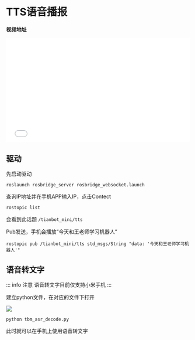 # TTS语音播报

**视频地址**

<div style="position: relative; padding-bottom: 56.25%; height: 0;">
  <iframe src="//player.bilibili.com/player.html?aid=726961623&bvid=BV1sS4y1q7Tp&cid=729333647&p=1&autoplay=0" frameborder="no" scrolling="no" 
    style="position: absolute; top: 0; left: 0; width: 100%; height: 100%;"></iframe>
</div>

## 驱动

先启动驱动
```shell
roslaunch rosbridge_server rosbridge_websocket.launch
```
查询IP地址并在手机APP输入IP，点击Contect
```shell
rostopic list
```
会看到此话题 `/tianbot_mini/tts`

Pub发送，手机会播放“今天和王老师学习机器人”
```shell
rostopic pub /tianbot_mini/tts std_msgs/String "data: '今天和王老师学习机器人'"
```

## 语音转文字


::: info 注意
语音转文字目前仅支持小米手机
:::

建立python文件，在对应的文件下打开

![](https://tianbot-pic.oss-cn-beijing.aliyuncs.com/tianbot-pic/Tianbot-Doc202310311455673.webp)

```shell
python tbm_asr_decode.py
```

此时就可以在手机上使用语音转文字